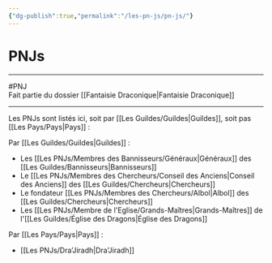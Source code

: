 ```yaml
---
{"dg-publish":true,"permalink":"/les-pn-js/pn-js/"}
---
```


# PNJs
---
#PNJ  
Fait partie du dossier [[Fantaisie Draconique\|Fantaisie Draconique]]

-------
Les PNJs sont listés ici, soit par [[Les Guildes/Guildes\|Guildes]], soit pas [[Les Pays/Pays\|Pays]] :

Par [[Les Guildes/Guildes\|Guildes]] :
- Les [[Les PNJs/Membres des Bannisseurs/Généraux\|Généraux]] des [[Les Guildes/Bannisseurs\|Bannisseurs]]
- Le [[Les PNJs/Membres des Chercheurs/Conseil des Anciens\|Conseil des Anciens]] des [[Les Guildes/Chercheurs\|Chercheurs]]
- Le fondateur [[Les PNJs/Membres des Chercheurs/Albol\|Albol]] des [[Les Guildes/Chercheurs\|Chercheurs]]
- Les [[Les PNJs/Membre de l'Eglise/Grands-Maîtres\|Grands-Maîtres]] de l'[[Les Guildes/Église des Dragons\|Église des Dragons]]

Par [[Les Pays/Pays\|Pays]] :
- [[Les PNJs/Dra’Jiradh\|Dra’Jiradh]]